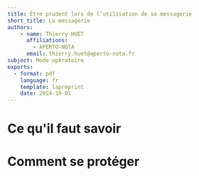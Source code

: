 ```yaml
---
title: Être prudent lors de l’utilisation de sa messagerie
short_title: La messagerie
authors: 
    - name: Thierry HUET
      affiliations: 
        - APERTO-NOTA
      email: thierry.huet@aperto-nota.fr
subject: Mode opératoire
exports: 
  - format: pdf
    language: fr
    template: lapreprint
    date: 2024-10-01
---
```


# Ce qu'il faut savoir

# Comment se protéger